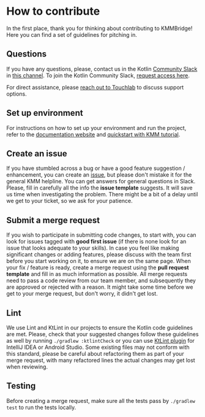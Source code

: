 # How to contribute

In the first place, thank you for thinking about contributing to KMMBridge!
Here you can find a set of guidelines for pitching in.

## Questions

If you have any questions, please, contact us in the Kotlin [Community Slack](https://kotlinlang.slack.com/) in [this channel](https://kotlinlang.slack.com/archives/CTJB58X7X). To join the Kotlin Community Slack, [request access here](http://slack.kotlinlang.org/).

For direct assistance, please [reach out to Touchlab](https://touchlab.co/contact-us/) to discuss support options.

## Set up environment

For instructions on how to set up your environment and run the project, refer to the [documentation website](https://touchlab.github.io/KMMBridge/) and [quickstart with KMM tutorial](https://touchlab.co/quick-start-with-kmmbridge-1-hour-tutorial/).

## Create an issue

If you have stumbled across a bug or have a good feature suggestion / enhancement, you can create an [issue](https://github.com/touchlab/KMMBridge/issues), but please don't mistake it for the general KMM helpline. You can get answers for general questions in Slack. Please, fill in carefully all the info the **issue template** suggests. It will save us time when investigating the problem. There might be a bit of a delay until we get to your ticket, so we ask for your patience.

## Submit a merge request

If you wish to participate in submitting code changes, to start with, you can look for issues tagged with **good first issue** (if there is none look for an issue that looks adequate to your skills).
In case you feel like making significant changes or adding features, please discuss with the team first before you start working on it, to ensure we are on the same page.
When your fix / feature is ready, create a merge request using the **pull request template** and fill in as much information as possible.
All merge requests need to pass a code review from our team member, and subsequently they are approved or rejected with a reason. It might take some time before we get to your merge request, but don't worry, it didn't get lost.

## Lint

We use Lint and KtLint in our projects to ensure the Kotlin code guidelines are met. Please, check that your suggested changes follow these guidelines as well by running `./gradlew :ktlintCheck` or you can use [KtLint plugin](https://plugins.jetbrains.com/plugin/15057-ktlint-unofficial-) for IntelliJ IDEA or Android Studio. Some existing files may not conform with this standard, please be careful about refactoring them as part of your merge request, with many refactored lines the actual changes may get lost when reviewing.

## Testing

Before creating a merge request, make sure all the tests pass by `./gradlew test` to run the tests locally.
